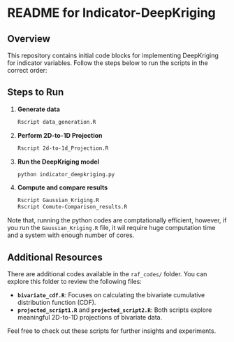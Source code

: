 

# README for Indicator-DeepKriging

## Overview

This repository contains initial code blocks for implementing DeepKriging for indicator variables. Follow the steps below to run the scripts in the correct order:

## Steps to Run

1. **Generate data**  
   ```bash
   Rscript data_generation.R
   ```

2. **Perform 2D-to-1D Projection**  
   ```bash
   Rscript 2d-to-1d_Projection.R
   ```

3. **Run the DeepKriging model**  
   ```bash
   python indicator_deepkriging.py
   ```

4. **Compute and compare results**  
   ```bash
   Rscript Gaussian_Kriging.R
   Rscript Comute-Comparison_results.R
   ```
Note that, running the python codes are comptationally efficient, however, if you run the `Gaussian_Kriging.R` file, it wil require huge computation time and a system with enough number of cores. 

## Additional Resources

There are additional codes available in the `raf_codes/` folder. You can explore this folder to review the following files:

- **`bivariate_cdf.R`**: Focuses on calculating the bivariate cumulative distribution function (CDF).  
- **`projected_script1.R`** and **`projected_script2.R`**: Both scripts explore meaningful 2D-to-1D projections of bivariate data.

Feel free to check out these scripts for further insights and experiments.
